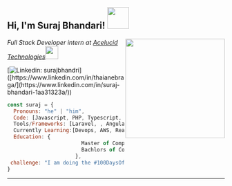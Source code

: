 <!---
SurajBhandari5110/SurajBhandari5110 is a ✨ special ✨ repository because its `README.md` (this file) appears on your GitHub profile.
You can click the Preview link to take a look at your changes.
--->


<h2> Hi, I'm Suraj Bhandari! <img src="https://i.giphy.com/media/v1.Y2lkPTc5MGI3NjExdmQ3NWRnN2F4d3FxaDAzOHJxYmsxcTRjeXE4amd5dTB4ZXN4bmU1dCZlcD12MV9pbnRlcm5hbF9naWZfYnlfaWQmY3Q9Zw/ua7vVw9awZKWwLSYpW/giphy.gif" width="50"></h2>
<img align='right' src="https://i.giphy.com/media/v1.Y2lkPTc5MGI3NjExYW5idzBhbDJnOWNibnZoMmhrNDAwcmRmbnd2NmcxMHRxNjdieTkyYiZlcD12MV9pbnRlcm5hbF9naWZfYnlfaWQmY3Q9Zw/qgQUggAC3Pfv687qPC/giphy.gif" width="230">
<p><em>Full Stack Developer intern at <a href="https://acelucid.com/">Acelucid Technologies</a><img src="https://media.giphy.com/media/fYSnHlufseco8Fh93Z/giphy.gif" width="30">
</em></p>

[![Linkedin: surajbhandri](https://img.shields.io/badge/-surajbhandri-blue?style=flat-square&logo=Linkedin&logoColor=white&link==[https://www.linkedin.com/in/thaianebraga/](https://www.linkedin.com/in/suraj-bhandari-1aa31323a/))]([https://www.linkedin.com/in/thaianebraga/](https://www.linkedin.com/in/suraj-bhandari-1aa31323a/))


```javascript
const suraj = {
  Pronouns: "he" | "him",
  Code: [Javascript, PHP, Typescript, HTML, CSS, Python, Java],
  Tools/Frameworks: [Laravel, , Angular, Django, Docker],
  Currently Learning:[Devops, AWS, React],
  Education: {
                        Master of Computer Application:"University of Petroleum and Energy Studies",
                        Bachlors of Computer Application:"Graphic Era Deemed to be University"
                      },
 challenge: "I am doing the #100DaysOfCode challenge focused on Python"
}
```



---
